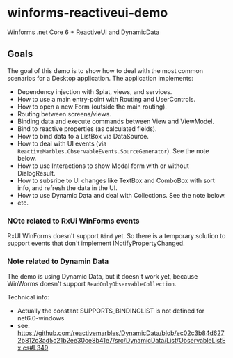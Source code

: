 # winforms-reactiveui-demo

Winforms .net Core 6 + ReactiveUI and DynamicData

## Goals

The goal of this demo is to show how to deal with the most common scenarios for a Desktop application.
The application implements:

- Dependency injection with Splat, views, and services.
- How to use a main entry-point with Routing and UserControls.
- How to open a new Form (outside the main routing).
- Routing between screens/views.
- Binding data and execute commands between View and ViewModel.
- Bind to reactive properties (as calculated fields).
- How to bind data to a ListBox via DataSource.
- How to deal with UI events (via `ReactiveMarbles.ObservableEvents.SourceGenerator`). See the note below.
- How to use Interactions to show Modal form with or without DialogResult.
- How to subsribe to UI changes like TextBox and ComboBox with sort info, and refresh the data in the UI.
- How to use Dynamic Data and deal with Collections. See the note below.
- etc.

### NOte related to RxUi WinForms events

RxUI WinForms doesn't support `Bind` yet.
So there is a temporary solution to support events that don't implement INotifyPropertyChanged.

### Note related to Dynamin Data

The demo is using Dynamic Data, but it doesn't work yet, because WinWorms doesn't support `ReadOnlyObservableCollection`.

Technical info:

- Actually the constant SUPPORTS_BINDINGLIST is not defined for net6.0-windows
- see: <https://github.com/reactivemarbles/DynamicData/blob/ec02c3b84d6272b812c3ad5c21b2ee30ce8b41e7/src/DynamicData/List/ObservableListEx.cs#L349>
